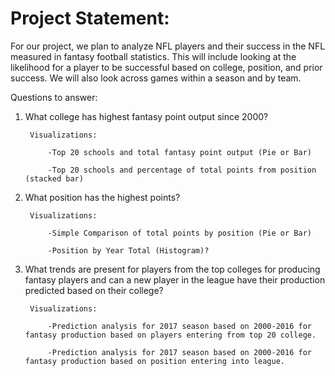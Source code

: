 # Project Statement:

For our project, we plan to analyze NFL players and their success in the NFL measured in fantasy football statistics. This will include looking at the likelihood for a player to be successful based on college, position, and prior success. We will also look across games within a season and by team.

Questions to answer:

1. What college has highest fantasy point output since 2000?
        
        Visualizations: 
        
            -Top 20 schools and total fantasy point output (Pie or Bar)
            
            -Top 20 schools and percentage of total points from position (stacked bar)
            
2. What position has the highest points?

        Visualizations:
            
            -Simple Comparison of total points by position (Pie or Bar)
            
            -Position by Year Total (Histogram)?
            
3. What trends are present for players from the top colleges for producing fantasy players and can a new player in the league have their production predicted based on their college?

        Visualizations:
        
            -Prediction analysis for 2017 season based on 2000-2016 for fantasy production based on players entering from top 20 college.
            
            -Prediction analysis for 2017 season based on 2000-2016 for fantasy production based on position entering into league.
